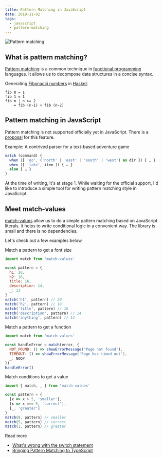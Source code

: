 ```yaml
---
title: Pattern Matching in JavaScript
date: 2019-11-02
tags:
  - javascript
  - pattern-matching
---
```


![Pattern matching](./pattern-matching.jpeg)

## What is pattern matching?
[Pattern matching](https://en.wikipedia.org/wiki/Pattern_matching) is a common technique in [functional programming](https://en.wikipedia.org/wiki/Functional_programming) languages. It allows us to decompose data structures in a concise syntax.

Generating [Fibonacci numbers](https://en.wikipedia.org/wiki/Fibonacci_number) in [Haskell](https://www.haskell.org/)
```haskell:title=
fib 0 = 1
fib 1 = 1
fib n | n >= 2 
	= fib (n-1) + fib (n-2)
```

## Pattern matching in JavaScript
Pattern matching is not supported officially yet in JavaScript. There is a [proposal](https://github.com/tc39/proposal-pattern-matching) for this feature. 

Example: A contrived parser for a text-based adventure game
```javascript
match (command) {
  when ([ 'go', ('north' | 'east' | 'south' | 'west') as dir ]) { … }
  when ([ 'take', item ]) { … }
  else { … }
}
```

At the time of writing, it's at stage 1. While waiting for the official support, I'd like to introduce a simple tool for writing pattern matching style in JavaScript.

## Meet match-values
[match-values](https://github.com/locphan87/match-values) allow us to do a simple pattern matching based on JavaScript literals. It helps to write conditional logic in a convenient way. The library is small and there is no dependencies.

Let's check out a few examples below

Match a pattern to get a font size
```javascript
import match from 'match-values'

const pattern = {
  h1: 20,
  h2: 18,
  title: 16,
  description: 14,
  _: 13
}
match('h1', pattern) // 20
match('h2', pattern) // 18
match('title', pattern) // 16
match('description', pattern) // 14
match('anything', pattern) // 13
```

Match a pattern to get a function
```javascript
import match from 'match-values'

const handleError = match(error, {
  NOT_FOUND: () => showErrorMessage('Page not found'),
  TIMEOUT: () => showErrorMessage('Page has timed out'),
  _: NOOP
})
handleError()
```

Match conditions to get a value
```javascript
import { match, _ } from 'match-values'

const pattern = {
  [x => x > 5, 'smaller'],
  [x => x === 5, 'correct'],
  [_, 'greater']
}
match(8, pattern) // smaller
match(5, pattern) // correct
match(1, pattern) // greater
```

Read more
- [What's wrong with the switch statement](https://medium.com/tandemly/whats-wrong-with-the-switch-statement-in-javascript-c560e8ea3c0b)
- [Bringing Pattern Matching to TypeScript](https://dev.to/gvergnaud/bringing-pattern-matching-to-typescript-introducing-ts-pattern-v3-0-o1k)